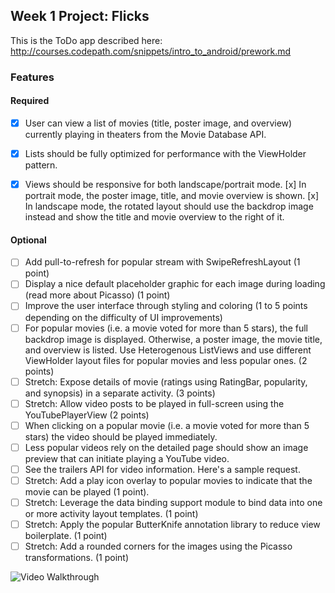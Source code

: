 ## Week 1 Project: Flicks

This is the ToDo app described here: http://courses.codepath.com/snippets/intro_to_android/prework.md

### Features

#### Required
- [x] User can view a list of movies (title, poster image, and overview) currently playing in theaters from the Movie Database API.
- [x] Lists should be fully optimized for performance with the ViewHolder pattern.
- [x] Views should be responsive for both landscape/portrait mode.
	[x] In portrait mode, the poster image, title, and movie overview is shown.
	[x] In landscape mode, the rotated layout should use the backdrop image instead and show the title and movie overview to the right of it.


#### Optional

- [ ] Add pull-to-refresh for popular stream with SwipeRefreshLayout (1 point)
- [ ] Display a nice default placeholder graphic for each image during loading (read more about Picasso) (1 point)
- [ ] Improve the user interface through styling and coloring (1 to 5 points depending on the difficulty of UI improvements)
- [ ] For popular movies (i.e. a movie voted for more than 5 stars), the full backdrop image is displayed. Otherwise, a poster image, the movie title, and overview is listed. Use Heterogenous ListViews and use different ViewHolder layout files for popular movies and less popular ones. (2 points)
- [ ] Stretch: Expose details of movie (ratings using RatingBar, popularity, and synopsis) in a separate activity. (3 points)
- [ ] Stretch: Allow video posts to be played in full-screen using the YouTubePlayerView (2 points)
- [ ] When clicking on a popular movie (i.e. a movie voted for more than 5 stars) the video should be played immediately.
- [ ] Less popular videos rely on the detailed page should show an image preview that can initiate playing a YouTube video.
- [ ] See the trailers API for video information. Here's a sample request.
- [ ] Stretch: Add a play icon overlay to popular movies to indicate that the movie can be played (1 point).
- [ ] Stretch: Leverage the data binding support module to bind data into one or more activity layout templates. (1 point)
- [ ] Stretch: Apply the popular ButterKnife annotation library to reduce view boilerplate. (1 point)
- [ ] Stretch: Add a rounded corners for the images using the Picasso transformations. (1 point)

![Video Walkthrough](something.gif)